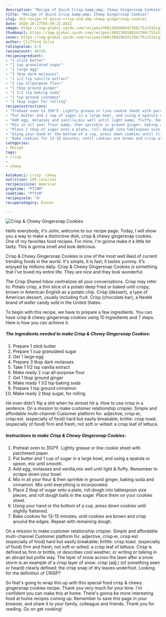 ```yaml
---
description: "Recipe of Quick Crisp &amp;amp; Chewy Gingersnap Cookies"
title: "Recipe of Quick Crisp &amp;amp; Chewy Gingersnap Cookies"
slug: 452-recipe-of-quick-crisp-and-amp-chewy-gingersnap-cookies
date: 2020-10-27T05:50:23.842Z
image: https://img-global.cpcdn.com/recipes/4981309188341760/751x532cq70/crisp-chewy-gingersnap-cookies-recipe-main-photo.jpg
thumbnail: https://img-global.cpcdn.com/recipes/4981309188341760/751x532cq70/crisp-chewy-gingersnap-cookies-recipe-main-photo.jpg
cover: https://img-global.cpcdn.com/recipes/4981309188341760/751x532cq70/crisp-chewy-gingersnap-cookies-recipe-main-photo.jpg
author: Clifford Silva
ratingvalue: 4.9
reviewcount: 46726
recipeingredient:
- "1 stick butter"
- "1 cup granulated sugar"
- "1 large egg"
- "3 tbsp dark molasses"
- "1 1/2 tsp vanilla extract"
- "2 cup allpurpose flour"
- "1 tbsp ground ginger"
- "1 1/2 tsp baking soda"
- "1 tsp ground cinnamon"
- "2 tbsp sugar for rolling"
recipeinstructions:
- "Preheat oven to 350°F. Lightly grease or line cookie sheet with parchment paper."
- "Put butter and 1 cup of sugar in a large bowl, and using a spatula or spoon, mix until smooth."
- "Add egg, molasses and vanilla,mix well until light &amp; fluffy. Remember to scrape down your bowl."
- "Mix in all your flour &amp; then sprinkle in ground ginger, baking soda and cinnamon. Mix until everything is incorporated."
- "Place 2 tbsp of sugar onto a plate, roll dough into tablespoon size pieces, and roll dough balls in the sugar. Place them on your cookies sheet."
- "Using your hand or the bottom of a cup, press down cookies until slightly flattened."
- "Bake cookies for 13-15 minutes; until cookies are brown and crisp around the edges. Repeat with remaining dough."
categories:
- Recipe
tags:
- crisp
- 
- chewy

katakunci: crisp  chewy 
nutrition: 189 calories
recipecuisine: American
preptime: "PT19M"
cooktime: "PT31M"
recipeyield: "4"
recipecategory: Dinner

---
```



![Crisp &amp; Chewy Gingersnap Cookies](https://img-global.cpcdn.com/recipes/4981309188341760/751x532cq70/crisp-chewy-gingersnap-cookies-recipe-main-photo.jpg)

Hello everybody, it's John, welcome to our recipe page. Today, I will show you a way to make a distinctive dish, crisp &amp; chewy gingersnap cookies. One of my favorites food recipes. For mine, I'm gonna make it a little bit tasty. This is gonna smell and look delicious.

Crisp &amp; Chewy Gingersnap Cookies is one of the most well liked of current trending foods in the world. It's simple, it is fast, it tastes yummy. It's enjoyed by millions daily. Crisp &amp; Chewy Gingersnap Cookies is something that I've loved my entire life. They are nice and they look wonderful.

The Crisp Shared Inbox centralizes all your conversations. Crisp may refer to: Potato crisp, a thin slice of a potato deep fried or baked until crispy, known in American English as a potato chip. Crisp (dessert), a type of American dessert, usually including fruit. Crisp (chocolate bar), a Nestlé brand of wafer candy sold in the United States.


To begin with this recipe, we have to prepare a few ingredients. You can have crisp &amp; chewy gingersnap cookies using 10 ingredients and 7 steps. Here is how you can achieve it.

<!--inarticleads1-->

##### The ingredients needed to make Crisp &amp; Chewy Gingersnap Cookies:

1. Prepare 1 stick butter
1. Prepare 1 cup granulated sugar
1. Get 1 large egg
1. Prepare 3 tbsp dark molasses
1. Take 1 1/2 tsp vanilla extract
1. Make ready 2 cup all-purpose flour
1. Get 1 tbsp ground ginger
1. Make ready 1 1/2 tsp baking soda
1. Prepare 1 tsp ground cinnamon
1. Make ready 2 tbsp sugar, for rolling


He even didn&#39;t flip a shit when he almost hit a. How to use crisp in a sentence. On a mission to make customer relationship crispier. Simple and affordable multi-channel Customer platform for. adjective, crisp·er, crisp·est. (especially of food) hard but easily breakable; brittle: crisp toast. (especially of food) firm and fresh; not soft or wilted: a crisp leaf of lettuce. 

<!--inarticleads2-->

##### Instructions to make Crisp &amp; Chewy Gingersnap Cookies:

1. Preheat oven to 350°F. Lightly grease or line cookie sheet with parchment paper.
1. Put butter and 1 cup of sugar in a large bowl, and using a spatula or spoon, mix until smooth.
1. Add egg, molasses and vanilla,mix well until light &amp; fluffy. Remember to scrape down your bowl.
1. Mix in all your flour &amp; then sprinkle in ground ginger, baking soda and cinnamon. Mix until everything is incorporated.
1. Place 2 tbsp of sugar onto a plate, roll dough into tablespoon size pieces, and roll dough balls in the sugar. Place them on your cookies sheet.
1. Using your hand or the bottom of a cup, press down cookies until slightly flattened.
1. Bake cookies for 13-15 minutes; until cookies are brown and crisp around the edges. Repeat with remaining dough.


On a mission to make customer relationship crispier. Simple and affordable multi-channel Customer platform for. adjective, crisp·er, crisp·est. (especially of food) hard but easily breakable; brittle: crisp toast. (especially of food) firm and fresh; not soft or wilted: a crisp leaf of lettuce. Crisp is defined as firm or brittle, or describes cool weather, or writing or talking in an abrupt but polite way. The layer of snow across the lawn after a snow storm is an example of a crisp layer of snow. crisp (adj.) (of something seen or heard) clearly defined; the crisp snap of dry leaves underfoot. Looking for the definition of CRISP? 

So that's going to wrap this up with this special food crisp &amp; chewy gingersnap cookies recipe. Thank you very much for your time. I'm confident you can make this at home. There's gonna be more interesting food at home recipes coming up. Remember to save this page in your browser, and share it to your family, colleague and friends. Thank you for reading. Go on get cooking!
